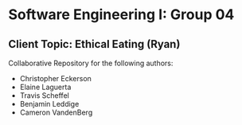 <h1> Software Engineering I: Group 04 </h1>
<h2> Client Topic: Ethical Eating (Ryan) </h2>
<p> Collaborative Repository for the following authors:
  <ul> 
    <li>Christopher Eckerson</li>
    <li>Elaine Laguerta</li>
    <li>Travis Scheffel</li>
    <li>Benjamin Leddige</li>
    <li>Cameron VandenBerg</li>
  </ul>
</p>
